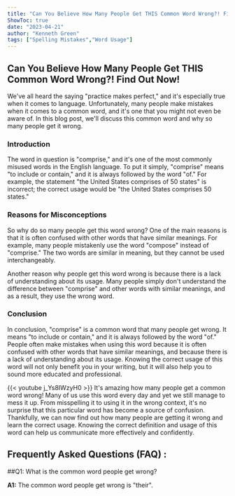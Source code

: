 ```yaml
---
title: "Can You Believe How Many People Get THIS Common Word Wrong?! Find Out Now!"
ShowToc: true 
date: "2023-04-21"
author: "Kenneth Green" 
tags: ["Spelling Mistakes","Word Usage"]
---
```

## Can You Believe How Many People Get THIS Common Word Wrong?! Find Out Now!

We've all heard the saying "practice makes perfect," and it's especially true when it comes to language. Unfortunately, many people make mistakes when it comes to a common word, and it's one that you might not even be aware of. In this blog post, we'll discuss this common word and why so many people get it wrong.

### Introduction

The word in question is "comprise," and it's one of the most commonly misused words in the English language. To put it simply, "comprise" means "to include or contain," and it is always followed by the word "of." For example, the statement "the United States comprises of 50 states" is incorrect; the correct usage would be "the United States comprises 50 states."

### Reasons for Misconceptions

So why do so many people get this word wrong? One of the main reasons is that it is often confused with other words that have similar meanings. For example, many people mistakenly use the word "compose" instead of "comprise." The two words are similar in meaning, but they cannot be used interchangeably.

Another reason why people get this word wrong is because there is a lack of understanding about its usage. Many people simply don't understand the difference between "comprise" and other words with similar meanings, and as a result, they use the wrong word.

### Conclusion

In conclusion, "comprise" is a common word that many people get wrong. It means "to include or contain," and it is always followed by the word "of." People often make mistakes when using this word because it is often confused with other words that have similar meanings, and because there is a lack of understanding about its usage. Knowing the correct usage of this word will not only benefit you in your writing, but it will also help you to sound more educated and professional.

{{< youtube j_Ys8IWzyH0 >}} 
It's amazing how many people get a common word wrong! Many of us use this word every day and yet we still manage to mess it up. From misspelling it to using it in the wrong context, it's no surprise that this particular word has become a source of confusion. Thankfully, we can now find out how many people are getting it wrong and learn the correct usage. Knowing the correct definition and usage of this word can help us communicate more effectively and confidently.

## Frequently Asked Questions (FAQ) :
##Q1: What is the common word people get wrong?

**A1:** The common word people get wrong is "their".





